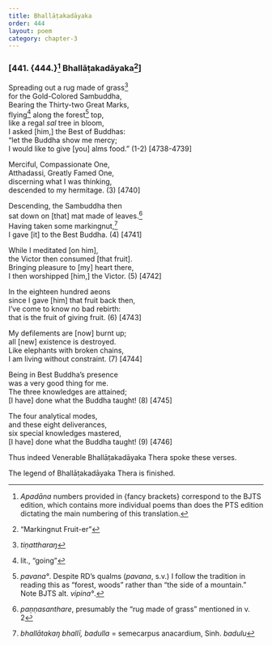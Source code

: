 ```yaml
---
title: Bhallāṭakadāyaka
order: 444
layout: poem
category: chapter-3
---
```


### \[441. {444.}[^1] Bhallāṭakadāyaka[^2]\]

Spreading out a rug made of grass[^3]  
for the Gold-Colored Sambuddha,  
Bearing the Thirty-two Great Marks,  
flying[^4] along the forest[^5] top,  
like a regal *sal* tree in bloom,  
I asked \[him,\] the Best of Buddhas:  
“let the Buddha show me mercy;  
I would like to give \[you\] alms food.” (1-2) \[4738-4739\]

Merciful, Compassionate One,  
Atthadassi, Greatly Famed One,  
discerning what I was thinking,  
descended to my hermitage. (3) \[4740\]

Descending, the Sambuddha then  
sat down on \[that\] mat made of leaves.[^6]  
Having taken some markingnut,[^7]  
I gave \[it\] to the Best Buddha. (4) \[4741\]

While I meditated \[on him\],  
the Victor then consumed \[that fruit\].  
Bringing pleasure to \[my\] heart there,  
I then worshipped \[him,\] the Victor. (5) \[4742\]

In the eighteen hundred aeons  
since I gave \[him\] that fruit back then,  
I’ve come to know no bad rebirth:  
that is the fruit of giving fruit. (6) \[4743\]

My defilements are \[now\] burnt up;  
all \[new\] existence is destroyed.  
Like elephants with broken chains,  
I am living without constraint. (7) \[4744\]

Being in Best Buddha’s presence  
was a very good thing for me.  
The three knowledges are attained;  
\[I have\] done what the Buddha taught! (8) \[4745\]

The four analytical modes,  
and these eight deliverances,  
six special knowledges mastered,  
\[I have\] done what the Buddha taught! (9) \[4746\]

Thus indeed Venerable Bhallāṭakadāyaka Thera spoke these verses.

The legend of Bhallāṭakadāyaka Thera is finished.

[^1]: *Apadāna* numbers provided in {fancy brackets} correspond to the BJTS edition, which contains more individual poems than does the PTS edition dictating the main numbering of this translation.

[^2]: “Markingnut Fruit-er”

[^3]: *tiṇattharaŋ*

[^4]: lit., “going”

[^5]: *pavana°*. Despite RD’s qualms (*pavana*, s.v.) I follow the tradition in reading this as “forest, woods” rather than “the side of a mountain.” Note BJTS alt. *vipina°*.

[^6]: *paṇṇasanthare*, presumably the “rug made of grass” mentioned in v. 2

[^7]: *bhallātakaŋ bhallī, badulla* = semecarpus anacardium, Sinh. *badulu*
